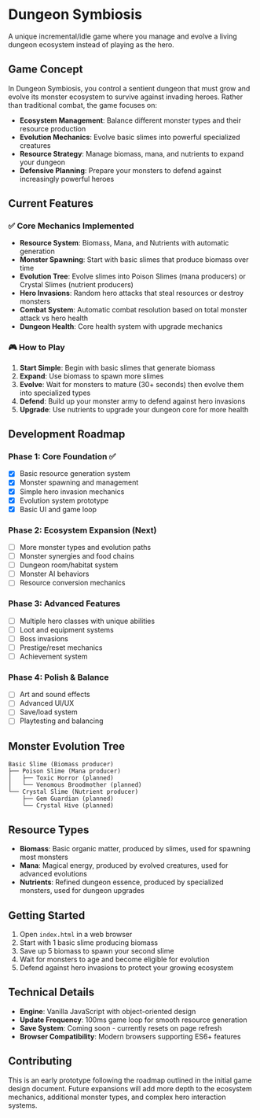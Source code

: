 # Dungeon Symbiosis

A unique incremental/idle game where you manage and evolve a living dungeon ecosystem instead of playing as the hero.

## Game Concept

In Dungeon Symbiosis, you control a sentient dungeon that must grow and evolve its monster ecosystem to survive against invading heroes. Rather than traditional combat, the game focuses on:

- **Ecosystem Management**: Balance different monster types and their resource production
- **Evolution Mechanics**: Evolve basic slimes into powerful specialized creatures
- **Resource Strategy**: Manage biomass, mana, and nutrients to expand your dungeon
- **Defensive Planning**: Prepare your monsters to defend against increasingly powerful heroes

## Current Features

### ✅ Core Mechanics Implemented
- **Resource System**: Biomass, Mana, and Nutrients with automatic generation
- **Monster Spawning**: Start with basic slimes that produce biomass over time
- **Evolution Tree**: Evolve slimes into Poison Slimes (mana producers) or Crystal Slimes (nutrient producers)
- **Hero Invasions**: Random hero attacks that steal resources or destroy monsters
- **Combat System**: Automatic combat resolution based on total monster attack vs hero health
- **Dungeon Health**: Core health system with upgrade mechanics

### 🎮 How to Play
1. **Start Simple**: Begin with basic slimes that generate biomass
2. **Expand**: Use biomass to spawn more slimes
3. **Evolve**: Wait for monsters to mature (30+ seconds) then evolve them into specialized types
4. **Defend**: Build up your monster army to defend against hero invasions
5. **Upgrade**: Use nutrients to upgrade your dungeon core for more health

## Development Roadmap

### Phase 1: Core Foundation ✅
- [x] Basic resource generation system
- [x] Monster spawning and management
- [x] Simple hero invasion mechanics
- [x] Evolution system prototype
- [x] Basic UI and game loop

### Phase 2: Ecosystem Expansion (Next)
- [ ] More monster types and evolution paths
- [ ] Monster synergies and food chains
- [ ] Dungeon room/habitat system
- [ ] Monster AI behaviors
- [ ] Resource conversion mechanics

### Phase 3: Advanced Features
- [ ] Multiple hero classes with unique abilities
- [ ] Loot and equipment systems
- [ ] Boss invasions
- [ ] Prestige/reset mechanics
- [ ] Achievement system

### Phase 4: Polish & Balance
- [ ] Art and sound effects
- [ ] Advanced UI/UX
- [ ] Save/load system
- [ ] Playtesting and balancing

## Monster Evolution Tree

```
Basic Slime (Biomass producer)
├── Poison Slime (Mana producer)
│   ├── Toxic Horror (planned)
│   └── Venomous Broodmother (planned)
└── Crystal Slime (Nutrient producer)
    ├── Gem Guardian (planned)
    └── Crystal Hive (planned)
```

## Resource Types

- **Biomass**: Basic organic matter, produced by slimes, used for spawning most monsters
- **Mana**: Magical energy, produced by evolved creatures, used for advanced evolutions
- **Nutrients**: Refined dungeon essence, produced by specialized monsters, used for dungeon upgrades

## Getting Started

1. Open `index.html` in a web browser
2. Start with 1 basic slime producing biomass
3. Save up 5 biomass to spawn your second slime
4. Wait for monsters to age and become eligible for evolution
5. Defend against hero invasions to protect your growing ecosystem

## Technical Details

- **Engine**: Vanilla JavaScript with object-oriented design
- **Update Frequency**: 100ms game loop for smooth resource generation
- **Save System**: Coming soon - currently resets on page refresh
- **Browser Compatibility**: Modern browsers supporting ES6+ features

## Contributing

This is an early prototype following the roadmap outlined in the initial game design document. Future expansions will add more depth to the ecosystem mechanics, additional monster types, and complex hero interaction systems.